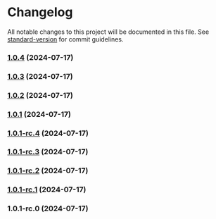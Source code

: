 # Changelog

All notable changes to this project will be documented in this file. See [standard-version](https://github.com/conventional-changelog/standard-version) for commit guidelines.

### [1.0.4](https://github-serping/serping/cheerio-tree/compare/v1.0.3...v1.0.4) (2024-07-17)

### [1.0.3](https://github-serping/serping/cheerio-tree/compare/v1.0.2...v1.0.3) (2024-07-17)

### [1.0.2](https://github-serping/serping/cheerio-tree/compare/v1.0.1...v1.0.2) (2024-07-17)

### [1.0.1](https://github-serping/serping/cheerio-tree/compare/v1.0.1-rc.4...v1.0.1) (2024-07-17)

### [1.0.1-rc.4](https://github-serping/serping/cheerio-tree/compare/v1.0.1-rc.3...v1.0.1-rc.4) (2024-07-17)

### [1.0.1-rc.3](https://github-serping/serping/cheerio-tree/compare/v1.0.1-rc.2...v1.0.1-rc.3) (2024-07-17)

### [1.0.1-rc.2](https://github-serping/serping/cheerio-tree/compare/v1.0.1-rc.1...v1.0.1-rc.2) (2024-07-17)

### [1.0.1-rc.1](///compare/v1.0.1-rc.0...v1.0.1-rc.1) (2024-07-17)

### 1.0.1-rc.0 (2024-07-17)
